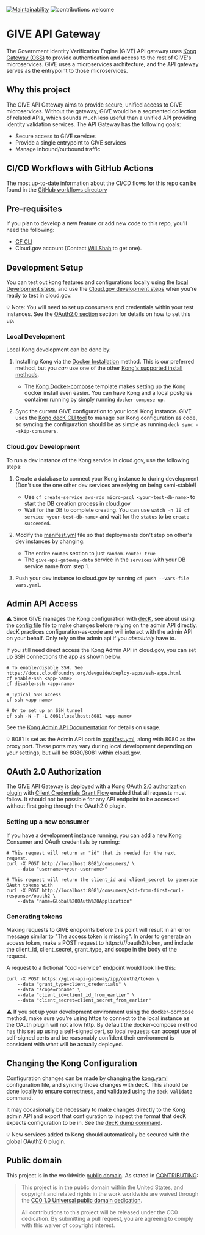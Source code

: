 [![Maintainability](https://api.codeclimate.com/v1/badges/51007637d64a020ca966/maintainability)](https://codeclimate.com/github/18F/identity-give-gateway-service/maintainability)
![contributions welcome](https://img.shields.io/badge/contributions-welcome-brightgreen.svg?style=flat)

# GIVE API Gateway
The Government Identity Verification Engine (GIVE) API gateway uses
[Kong Gateway (OSS)](https://docs.konghq.com/gateway-oss/) to provide
authentication and access to the rest of GIVE's microservices. GIVE uses a
microservices architecture, and the API gateway serves as the entrypoint to
those microservices.

## Why this project
The GIVE API Gateway aims to provide secure, unified access to GIVE
microservices. Without the gateway, GIVE would be a segmented collection of
related APIs, which sounds much less useful than a unified API providing
identity validation services. The API Gateway has the following goals:
* Secure access to GIVE services
* Provide a single entrypoint to GIVE services
* Manage inbound/outbound traffic

## CI/CD Workflows with GitHub Actions
The most up-to-date information about the CI/CD flows for this repo can be
found in the [GitHub workflows directory](https://github.com/18F/identity-give-gateway-service/tree/main/.github/workflows)

## Pre-requisites
If you plan to develop a new feature or add new code to this repo, you'll need
the following:
- [CF CLI](https://easydynamics.atlassian.net/wiki/spaces/GSATTS/pages/1252032607/Cloud.gov+CF+CLI+Setup)
- Cloud.gov account (Contact [Will Shah](mailto:wshah@easydynamics.com?subject=GSA%20Cloud.gov%20Account) to get one).

## Development Setup
You can test out kong features and configurations locally using the
[local Development steps](#Local-Development), and use the
[Cloud.gov development steps](#Cloud.gov-Development) when you're ready to test
in cloud.gov.

:bulb: Note: You will need to set up consumers and credentials within your test
instances. See the [OAuth2.0 section](#OAuth-2.0-Authorization) section for
details on how to set this up.

### Local Development
Local Kong development can be done by:
1. Installing Kong via the [Docker Installation](https://docs.konghq.com/install/docker/)
method. This is our preferred method, but you _can_ use one of the other
[Kong's supported install methods](https://konghq.com/install/).

    * The [Kong Docker-compose](https://github.com/Kong/docker-kong/tree/master/compose)
    template makes setting up the Kong docker install even easier. You can have
    Kong and a local postgres container running by simply running
    `docker-compose up`.

2. Sync the current GIVE configuration to your local Kong instance. GIVE uses
the [Kong decK CLI tool](https://docs.konghq.com/deck/overview/) to manage our
Kong configuration as code, so syncing the configuration should be as simple as
running `deck sync --skip-consumers`.

### Cloud.gov Development
To run a dev instance of the Kong service in cloud.gov, use the following steps:

1. Create a database to connect your Kong instance to during development (Don't
use the one other dev services are relying on being semi-stable!)
    * Use `cf create-service aws-rds micro-psql <your-test-db-name>` to start
    the DB creation process in cloud.gov
    * Wait for the DB to complete creating. You can use
    `watch -n 10 cf service <your-test-db-name>` and wait for the `status` to
    be `create succeeded`.

2. Modify the [manifest.yml](manifest.yml) file so that deployments don't step
on other's dev instances by changing:
    * The entire `routes` section to just `random-route: true`
    * The `give-api-gateway-data` service in the `services` with your DB
    service name from step 1.

3. Push your dev instance to cloud.gov by running `cf push --vars-file vars.yaml`.

## Admin API Access

:warning: Since GIVE manages the Kong configuration with
[decK](https://docs.konghq.com/deck/overview/), see about using the
[config file](kong.yaml) file to make changes before relying on the admin API
directly. decK practices configuration-as-code and will interact with the
admin API on your behalf. Only rely on the admin api if you *absolutely* have to.

If you still need direct access the Kong Admin API in cloud.gov, you can set up
SSH connections the app as shown below:

```shell
# To enable/disable SSH. See https://docs.cloudfoundry.org/devguide/deploy-apps/ssh-apps.html
cf enable-ssh <app-name>
cf disable-ssh <app-name>

# Typical SSH access
cf ssh <app-name>

# Or to set up an SSH tunnel
cf ssh -N -T -L 8081:localhost:8081 <app-name>
```

See the [Kong Admin API Documentation](https://docs.konghq.com/gateway-oss/2.3.x/admin-api/)
for details on usage.

:bulb: 8081 is set as the Admin API port in [manifest.yml](manifest.yml), along
with 8080 as the proxy port. These ports may vary during local development
depending on your settings, but will be 8080/8081 within cloud.gov.

## OAuth 2.0 Authorization

The GIVE API Gateway is deployed with a Kong
[OAuth 2.0 authorization plugin](https://docs.konghq.com/hub/kong-inc/oauth2/)
with [Client Credentials Grant Flow](https://tools.ietf.org/html/rfc6749#section-4.4)
enabled that all requests must follow. It should not be possible for any API
endpoint to be accessed without first going through the OAuth2.0 plugin.

### Setting up a new consumer
If you have a development instance running, you can add a new Kong Consumer and
OAuth credentials by running:
```shell
# This request will return an "id" that is needed for the next request.
curl -X POST http://localhost:8081/consumers/ \
    --data "username=<your-username>"

# This request will return the client_id and client_secret to generate OAuth tokens with
curl -X POST http://localhost:8081/consumers/<id-from-first-curl-response>/oauth2 \
    --data "name=Global%20OAuth%20Application"
```

### Generating tokens
Making requests to GIVE endpoints before this point will result in an error
message similar to "The access token is missing". In order to generate an
access token, make a POST request to
https://<give-api-gateway>/<service>/oauth2/token, and include the client_id,
client_secret, grant_type, and scope in the body of the request.

A request to a fictional "cool-service" endpoint would look like this:
```
curl -X POST https://give-api-gateway/ipp/oauth2/token \
    --data "grant_type=client_credentials" \
    --data "scope=rpname" \
    --data "client_id=client_id_from_earlier" \
    --data "client_secret=client_secret_from_earlier"
```

:warning: If you set up your development environment using the docker-compose
method, make sure you're using https to connect to the local instance as the
OAuth plugin will not allow http. By default the docker-compose method has this
set up using a self-signed cert, so local requests can accept use of
self-signed certs and be reasonably confident their environment is consistent
with what will be actually deployed.

## Changing the Kong Configuration
Configuration changes can be made by changing the [kong.yaml](kong.yaml)
configuration file, and syncing those changes with decK. This should be done
locally to ensure correctness, and validated using the `deck validate` command.

It may occasionally be necessary to make changes directly to the Kong admin API
and export that configuration to inspect the format that decK expects
configuration to be in. See the
[decK dump command](https://docs.konghq.com/deck/commands/#dump).

:bulb: New services added to Kong should automatically be secured with the
global OAuth2.0 plugin.

## Public domain

This project is in the worldwide [public domain](LICENSE.md). As stated in
[CONTRIBUTING](CONTRIBUTING.md):

> This project is in the public domain within the United States, and copyright
and related rights in the work worldwide are waived through the
[CC0 1.0 Universal public domain dedication](https://creativecommons.org/publicdomain/zero/1.0/).
>
> All contributions to this project will be released under the CC0 dedication.
By submitting a pull request, you are agreeing to comply with this waiver of
copyright interest.
